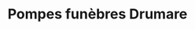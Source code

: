 ---
title: "Pompes funèbres Drumare"
url: /cormeilles/pompes-funebres-drumare/
shop: directeurs de funérailles
---